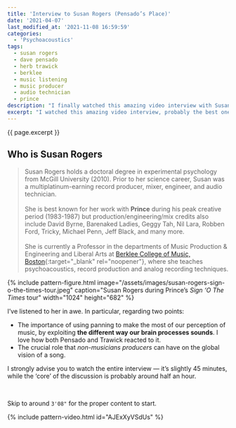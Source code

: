 ```yaml
---
title: 'Interview to Susan Rogers (Pensado’s Place)'
date: '2021-04-07'
last_modified_at: '2021-11-08 16:59:59'
categories:
  - 'Psychoacoustics'
tags:
  - susan rogers 
  - dave pensado
  - herb trawick
  - berklee
  - music listening
  - music producer
  - audio technician
  - prince
description: "I finally watched this amazing video interview with Susan Rogers, who had been sitting in my to-do list for a few weeks. The best interview in a long time."
excerpt: "I watched this amazing video interview, probably the best one I’ve watched in a while."
---
```

<p class="lead">{{ page.excerpt }}</p>

## Who is Susan Rogers

> Susan Rogers holds a doctoral degree in experimental psychology from McGill University (2010). Prior to her science career, Susan was a multiplatinum-earning record producer, mixer, engineer, and audio technician.
<br><br> 
> She is best known for her work with **Prince** during his peak creative period (1983-1987) but production/engineering/mix credits also include David Byrne, Barenaked Ladies, Geggy Tah, Nil Lara, Robben Ford, Tricky, Michael Penn, Jeff Black, and many more.
<br><br>
> She is currently a Professor in the departments of Music Production & Engineering and Liberal Arts at [Berklee College of Music, Boston](https://www.berklee.edu/){:target="_blank" rel="noopener"}, where she teaches psychoacoustics, record production and analog recording techniques.

{% include pattern-figure.html image="/assets/images/susan-rogers-sign-o-the-times-tour.jpeg" caption="Susan Rogers during Prince’s <em>Sign ‘O The Times</em> tour" width="1024" height="682" %}

I’ve listened to her in awe. In particular, regarding two points:

- The importance of using panning to make the most of our perception of music, by exploiting **the different way our brain processes sounds**. I love how both Pensado and Trawick reacted to it.
- The crucial role that _non-musicians producers_ can have on the global vision of a song.

I strongly advise you to watch the entire interview — it’s slightly 45 minutes, while the ‘core’ of the discussion is probably around half an hour.

<br>

Skip to around `3'08"` for the proper content to start.

{% include pattern-video.html id="AJExXyVSdUs" %}